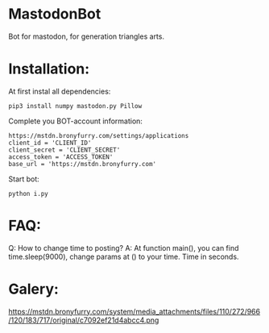 # MastodonBot
Bot for mastodon, for generation triangles arts.

# Installation:
At first instal all dependencies:
```
pip3 install numpy mastodon.py Pillow
```
Complete you BOT-account information:
```
https://mstdn.bronyfurry.com/settings/applications
client_id = 'CLIENT_ID'
client_secret = 'CLIENT_SECRET'
access_token = 'ACCESS_TOKEN'
base_url = 'https://mstdn.bronyfurry.com'
``` 
Start bot:
```
python i.py
```

# FAQ:
Q: How to change time to posting?
A: At function main(), you can find time.sleep(9000), change params at () to your time. Time in seconds.

# Galery:
https://mstdn.bronyfurry.com/system/media_attachments/files/110/272/966/120/183/717/original/c7092ef21d4abcc4.png
